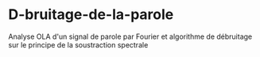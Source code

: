 # D-bruitage-de-la-parole
Analyse OLA d'un signal de parole par Fourier et algorithme de débruitage sur le principe de la soustraction spectrale
